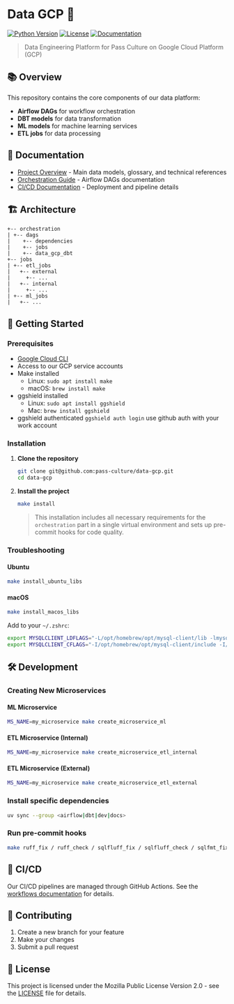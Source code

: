 # Data GCP 🚀

[![Python Version](https://img.shields.io/badge/python-3.12-blue)](https://www.python.org/)
[![License](https://img.shields.io/badge/license-MPL--2.0-orange)](LICENSE)
[![Documentation](https://img.shields.io/badge/docs-pass--culture.github.io-blue)](https://pass-culture.github.io/data-gcp/)

> Data Engineering Platform for Pass Culture on Google Cloud Platform (GCP)

## 📚 Overview

This repository contains the core components of our data platform:

- **Airflow DAGs** for workflow orchestration
- **DBT models** for data transformation
- **ML models** for machine learning services
- **ETL jobs** for data processing

## 📖 Documentation

- [Project Overview](https://pass-culture.github.io/data-gcp/) - Main data models, glossary, and technical references
- [Orchestration Guide](/orchestration/README.md) - Airflow DAGs documentation
- [CI/CD Documentation](.github/workflows/README.md) - Deployment and pipeline details

## 🏗️ Architecture

```
+-- orchestration
| +-- dags
|    +-- dependencies
|    +-- jobs
|    +-- data_gcp_dbt
+-- jobs
| +-- etl_jobs
|   +-- external
|     +-- ...
|   +-- internal
|     +-- ...
| +-- ml_jobs
|   +-- ...
```

## 🚀 Getting Started

### Prerequisites

- [Google Cloud CLI](https://cloud.google.com/sdk/docs/install)
- Access to our GCP service accounts
- Make installed
  - Linux: `sudo apt install make`
  - macOS: `brew install make`
- ggshield installed
   - Linux: `sudo apt install ggshield`
   - Mac: `brew install ggshield`
- ggshield authenticated `ggshield auth login` use github auth with your work account

### Installation

1. **Clone the repository**
   ```bash
   git clone git@github.com:pass-culture/data-gcp.git
   cd data-gcp
   ```

2. **Install the project**
   ```bash
   make install
   ```
   > This installation includes all necessary requirements for the `orchestration` part in a single virtual environment and sets up pre-commit hooks for code quality.

### Troubleshooting

#### Ubuntu
```bash
make install_ubuntu_libs
```

#### macOS
```bash
make install_macos_libs
```
Add to your `~/.zshrc`:
```bash
export MYSQLCLIENT_LDFLAGS="-L/opt/homebrew/opt/mysql-client/lib -lmysqlclient -rpath /usr/local/mysql/lib"
export MYSQLCLIENT_CFLAGS="-I/opt/homebrew/opt/mysql-client/include -I/opt/homebrew/opt/mysql-client/include/mysql"
```


## 🛠️ Development

### Creating New Microservices

#### ML Microservice
```bash
MS_NAME=my_microservice make create_microservice_ml
```

#### ETL Microservice (Internal)
```bash
MS_NAME=my_microservice make create_microservice_etl_internal
```

#### ETL Microservice (External)
```bash
MS_NAME=my_microservice make create_microservice_etl_external
```

### Install specific dependencies

```bash
uv sync --group <airflow|dbt|dev|docs>
```

### Run pre-commit hooks

```bash
make ruff_fix / ruff_check / sqlfluff_fix / sqlfluff_check / sqlfmt_fix / sqlfmt_check
```



## 🔄 CI/CD

Our CI/CD pipelines are managed through GitHub Actions. See the [workflows documentation](.github/workflows/README.md) for details.

## 🤝 Contributing

1. Create a new branch for your feature
2. Make your changes
3. Submit a pull request

## 📝 License

This project is licensed under the Mozilla Public License Version 2.0 - see the [LICENSE](LICENSE) file for details.
